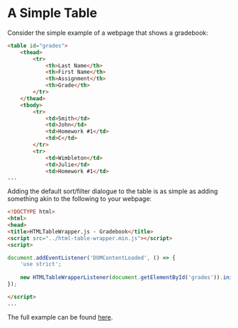 # A Simple Table
Consider the simple example of a webpage that shows a gradebook:

``` html
<table id="grades">
	<thead>
		<tr>
			<th>Last Name</th>
			<th>First Name</th>
			<th>Assignment</th>
			<th>Grade</th>
		</tr>
	</thead>
	<tbody>
		<tr>
			<td>Smith</td>
			<td>John</td>
			<td>Homework #1</td>
			<td>C</td>
		</tr>
		<tr>
			<td>Wimbleton</td>
			<td>Julie</td>
			<td>Homework #1</td>
...
```

Adding the default sort/filter dialogue to the table is as simple as adding something akin to the following to your webpage:

``` html
<!DOCTYPE html>
<html>
<head>
<title>HTMLTableWrapper.js - Gradebook</title>
<script src="../html-table-wrapper.min.js"></script>
<script>

document.addEventListener('DOMContentLoaded', () => {
	'use strict';
	
	new HTMLTableWrapperListener(document.getElementById('grades')).init();
});

</script>
...
```

The full example can be found [here](examples/basic/gradebook.html).